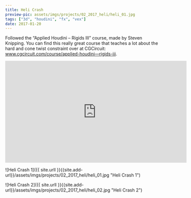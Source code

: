 ```yaml
---
title: Heli Crash
preview-pic: assets/imgs/projects/02_2017_heli/heli_01.jpg
tags: ["3d", "houdini", "fx", "vex"]
date: 2017-01-20
---
```


Followed the “Applied Houdini – Rigids III” course, made by Steven Knipping. You can find this really great course that teaches a lot about the hard and cone twist constraint over at CGCircuit: <a href="www.cgcircuit.com/course/applied-houdini—rigids-iii" target="_blank">www.cgcircuit.com/course/applied-houdini—rigids-iii</a>.

<iframe width="580" height="326" src="https://www.youtube.com/embed/nUpcuP6F7sI" frameborder="0" allowfullscreen></iframe>

![Heli Crash 1]({{ site.urll }}{{site.add-url}}/assets/imgs/projects/02_2017_heli/heli_01.jpg "Heli Crash 1")

![Heli Crash 2]({{ site.urll }}{{site.add-url}}/assets/imgs/projects/02_2017_heli/heli_02.jpg "Heli Crash 2")